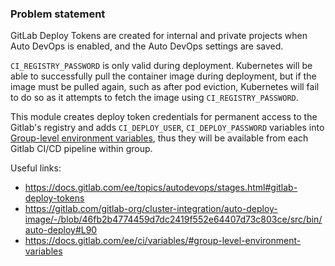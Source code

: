 ### Problem statement

GitLab Deploy Tokens are created for internal and private projects when Auto DevOps is enabled,
and the Auto DevOps settings are saved. 

`CI_REGISTRY_PASSWORD` is only valid during deployment. 
Kubernetes will be able to successfully pull the container image during deployment,  but if the image must be pulled again, such as after pod eviction, 
Kubernetes will fail to do so as it attempts to fetch the image using `CI_REGISTRY_PASSWORD`.

This module creates deploy token credentials for permanent access to the Gitlab's registry and adds `CI_DEPLOY_USER`, `CI_DEPLOY_PASSWORD` variables into [Group-level environment variables](https://docs.gitlab.com/ee/ci/variables/#group-level-environment-variables), thus they will be available 
from each Gitlab CI/CD pipeline within group.

Useful links:
- https://docs.gitlab.com/ee/topics/autodevops/stages.html#gitlab-deploy-tokens
- https://gitlab.com/gitlab-org/cluster-integration/auto-deploy-image/-/blob/46fb2b4774459d7dc2419f552e64407d73c803ce/src/bin/auto-deploy#L90
- https://docs.gitlab.com/ee/ci/variables/#group-level-environment-variables